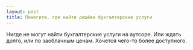 ```yaml
---
layout: post 
title: Помогите, где найти дешёве бухгалтерские услуги 
--- 
```

Нигде не могут найти бухгалтерские услуги на аутсоре. Или ждать долго, или по заоблачным ценам. Хочется чего-то более доступного.
